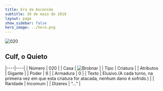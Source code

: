 ```yaml
---
title: Era da Ascensão
subtitle: 30 de maio de 2019
layout: page
show_sidebar: false
hero_image: ../hero.png
---
```


![020](https://cdn.keyforgegame.com/media/card_front/pt/435_020_96GQQ98WV8R6_pt.png)

## Culf, o Quieto

|----|----|
| Número | 020 |
| Casa | ![Brobnar](https://archonarcana.com/images/thumb/e/e0/Brobnar.png/22px-Brobnar.png "Brobnar") |
| Tipo | Criatura |
| Atributos | Gigante |
| Poder | 6 |
| Armadura | 0 |
| Texto | Elusivo.(A cada turno, na primeira vez em que esta criatura for atacada, nenhum dano é sofrido.) |
| Raridade | Incomum |
| Dizeres | “…” |
